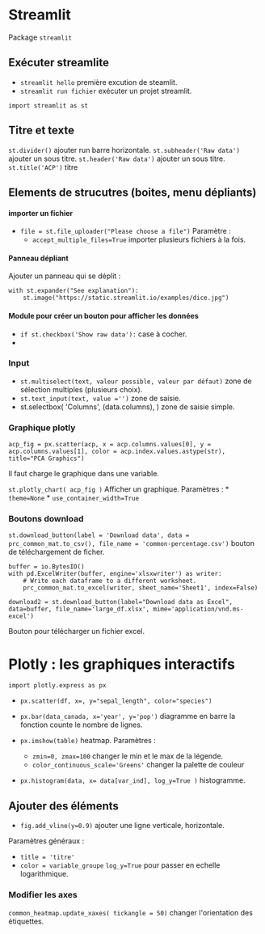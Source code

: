 # Streamlit

Package `streamlit`

## Exécuter streamlite

* `streamlit hello` première excution de steamlit.
* `streamlit run fichier` exécuter un projet streamlit.

`import streamlit as st`

## Titre et texte

`st.divider()` ajouter run barre horizontale.
`st.subheader('Raw data')` ajouter un sous titre.
`st.header('Raw data')` ajouter un sous titre.
`st.title('ACP')` titre 

## Elements de strucutres (boites, menu dépliants)

#### importer un fichier 

* `file = st.file_uploader("Please choose a file")` Paramètre : 
    * `accept_multiple_files=True` importer plusieurs fichiers à la fois. 

#### Panneau dépliant

Ajouter un panneau qui se déplit :
```
with st.expander("See explanation"):
    st.image("https://static.streamlit.io/examples/dice.jpg")
```

#### Module pour créer un bouton pour afficher les données 

* `if st.checkbox('Show raw data'):` case à cocher.
* 

### Input 

* `st.multiselect(text, valeur possible, valeur par défaut)` zone de sélection multiples (plusieurs choix).
* `st.text_input(text, value ='')` zone de saisie.
* st.selectbox( 'Columns', (data.columns), ) zone de saisie simple.

### Graphique plotly

```
acp_fig = px.scatter(acp, x = acp.columns.values[0], y = acp.columns.values[1], color = acp.index.values.astype(str), title="PCA Graphics")
```
Il faut charge le graphique dans une variable.

`st.plotly_chart( acp_fig )` Afficher un graphique. Paramètres :
    * `theme=None` 
    * `use_container_width=True` 

### Boutons download

`st.download_button(label = 'Download data', data = prc_common_mat.to_csv(), file_name = 'common-percentage.csv')` bouton de téléchargement de ficher.

```
buffer = io.BytesIO()
with pd.ExcelWriter(buffer, engine='xlsxwriter') as writer:
    # Write each dataframe to a different worksheet.
    prc_common_mat.to_excel(writer, sheet_name='Sheet1', index=False)

download2 = st.download_button(label="Download data as Excel", data=buffer, file_name='large_df.xlsx', mime='application/vnd.ms-excel')
```
Bouton pour télécharger un fichier excel.

# Plotly : les graphiques interactifs

`import plotly.express as px`

* `px.scatter(df, x=, y="sepal_length", color="species")`
* `px.bar(data_canada, x='year', y='pop')` diagramme en barre la fonction counte le nombre de lignes.
* `px.imshow(table)` heatmap. Paramètres :
    * `zmin=0, zmax=100` changer le min et le max de la légende.
    * `color_continuous_scale='Greens'` changer la palette de couleur 

* `px.histogram(data, x= data[var_ind], log_y=True )` histogramme.

## Ajouter des éléments

* `fig.add_vline(y=0.9)` ajouter une ligne verticale, horizontale.

Paramètres généraux :

* `title = 'titre'`
* `color = variable_groupe`
  `log_y=True` pour passer en echelle logarithmique.

### Modifier les axes 

`common_heatmap.update_xaxes( tickangle = 50)` changer l'orientation des étiquettes.
